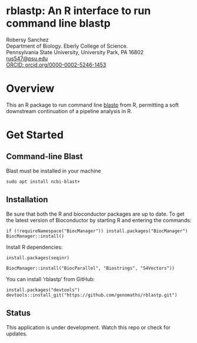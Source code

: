 <!-- README.md is generated from README.Rmd. Please edit that file -->

# rblastp: An R interface to run command line blastp

Robersy Sanchez  
Department of Biology. Eberly College of Science.  
Pennsylvania State University, University Park, PA 16802  
<rus547@psu.edu>  
[ORCID:
orcid.org/0000-0002-5246-1453](https://orcid.org/0000-0002-5246-1453)

# Overview

This an R package to run command line
[blastp](https://blast.ncbi.nlm.nih.gov/Blast.cgi?PAGE=Proteins) from R,
permitting a soft downstream continuation of a pipeline analysis in R.

# Get Started

## Command-line Blast

Blast must be installed in your machine

    sudo apt install ncbi-blast+

## Installation

Be sure that both the R and bioconductor packages are up to date. To get
the latest version of Bioconductor by starting R and entering the
commands:

    if (!requireNamespace("BiocManager")) install.packages("BiocManager")
    BiocManager::install()

Install R dependencies:

    install.packages(seqinr)

    BiocManager::install("BiocParallel", "Biostrings", "S4Vectors"))

You can install ‘rblastp’ from GitHub:

    install.packages("devtools")
    devtools::install_git("https://github.com/genomaths/rblastp.git")

## Status

This application is under development. Watch this repo or check for
updates.
